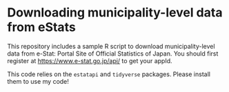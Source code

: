 Downloading municipality-level data from eStats
================

This repository includes a sample R script to download municipality-level data from e-Stat: Portal Site of Official Statistics of Japan. You should first register at https://www.e-stat.go.jp/api/ to get your appId. 

This code relies on the `estatapi` and `tidyverse` packages. Please install them to use my code! 
